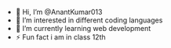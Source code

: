 - 👋 Hi, I’m @AnantKumar013
- 👀 I’m interested in different coding languages
- 🌱 I’m currently learning web development
- ⚡ Fun fact i am in class 12th

<!---
AnantKumar013/AnantKumar013 is a ✨ special ✨ repository because its `README.md` (this file) appears on your GitHub profile.
You can click the Preview link to take a look at your changes.
--->
